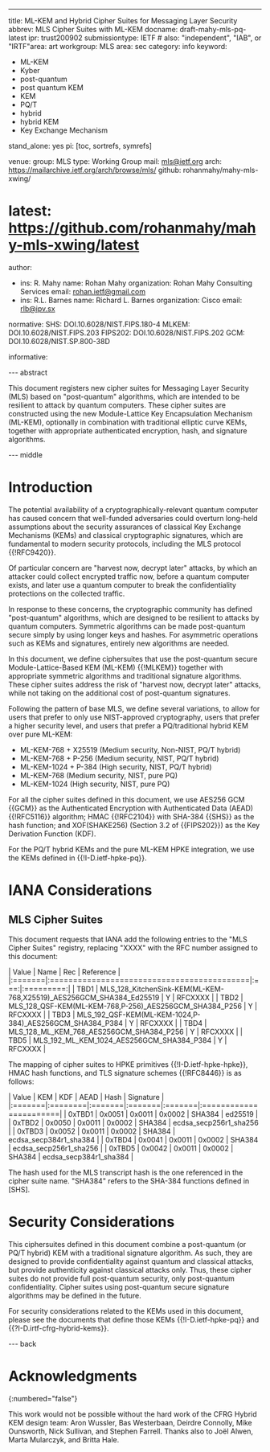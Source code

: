 ---
title: ML-KEM and Hybrid Cipher Suites for Messaging Layer Security
abbrev: MLS Cipher Suites with ML-KEM
docname: draft-mahy-mls-pq-latest
ipr: trust200902
submissiontype: IETF  # also: "independent", "IAB", or "IRTF"area: art
workgroup: MLS
area: sec
category: info
keyword:
 - ML-KEM
 - Kyber
 - post-quantum
 - post quantum KEM
 - KEM
 - PQ/T
 - hybrid
 - hybrid KEM
 - Key Exchange Mechanism

stand_alone: yes
pi: [toc, sortrefs, symrefs]

venue:
  group: MLS
  type: Working Group
  mail: mls@ietf.org
  arch: https://mailarchive.ietf.org/arch/browse/mls/
  github: rohanmahy/mahy-mls-xwing/
#  latest: https://github.com/rohanmahy/mahy-mls-xwing/latest

author:
 -  ins: R. Mahy
    name: Rohan Mahy
    organization: Rohan Mahy Consulting Services
    email: rohan.ietf@gmail.com
 -  ins: R.L. Barnes
    name: Richard L. Barnes
    organization: Cisco
    email: rlb@ipv.sx


normative:
  SHS: DOI.10.6028/NIST.FIPS.180-4
  MLKEM: DOI.10.6028/NIST.FIPS.203
  FIPS202: DOI.10.6028/NIST.FIPS.202
  GCM: DOI.10.6028/NIST.SP.800-38D

informative:

--- abstract

This document registers new cipher suites for Messaging Layer Security (MLS) based on "post-quantum" algorithms, which are intended to be resilient to attack by quantum computers.
These cipher suites are constructed using the new Module-Lattice Key Encapsulation Mechanism (ML-KEM), optionally in combination with traditional elliptic curve KEMs, together with appropriate authenticated encryption, hash, and signature algorithms.

--- middle

# Introduction

The potential availability of a cryptographically-relevant quantum computer has caused concern that well-funded adversaries could overturn long-held assumptions about the security assurances of classical Key Exchange Mechanisms (KEMs) and classical cryptographic signatures, which are fundamental to modern security protocols, including the MLS protocol {{!RFC9420}}.

Of particular concern are "harvest now, decrypt later" attacks, by which an attacker could collect encrypted traffic now, before a quantum computer exists, and later use a quantum computer to break the confidentiality protections on the collected traffic.

In response to these concerns, the cryptographic community has defined "post-quantum" algorithms, which are designed to be resilient to attacks by quantum computers.
Symmetric algorithms can be made post-quantum secure simply by using longer keys and hashes.
For asymmetric operations such as KEMs and signatures, entirely new algorithms are needed.

In this document, we define ciphersuites that use the post-quantum secure Module-Lattice-Based KEM (ML-KEM) {{!MLKEM}} together with appropriate symmetric algorithms and traditional signature algorithms.  These cipher suites address the risk of "harvest now, decrypt later" attacks, while not taking on the additional cost of post-quantum signatures.

Following the pattern of base MLS, we define several variations, to allow for users that prefer to only use NIST-approved cryptography, users that prefer a higher security level, and users that prefer a PQ/traditional hybrid KEM over pure ML-KEM:

* ML-KEM-768 + X25519 (Medium security, Non-NIST, PQ/T hybrid)
* ML-KEM-768 + P-256 (Medium security, NIST, PQ/T hybrid)
* ML-KEM-1024 + P-384 (High security, NIST, PQ/T hybrid)
* ML-KEM-768 (Medium security, NIST, pure PQ)
* ML-KEM-1024 (High security, NIST, pure PQ)

For all the cipher suites defined in this document, we use AES256 GCM {{GCM}} as the Authenticated Encryption with Authenticated Data (AEAD) {{!RFC5116}} algorithm;
HMAC {{!RFC2104}} with SHA-384 {{SHS}} as the hash function;
and XOF(SHAKE256) (Section 3.2 of {{FIPS202}}) as the Key Derivation Function (KDF).

For the PQ/T hybrid KEMs and the pure ML-KEM HPKE integration, we use the KEMs defined in {{!I-D.ietf-hpke-pq}}.


# IANA Considerations

## MLS Cipher Suites

This document requests that IANA add the following entries to the "MLS Cipher Suites" registry, replacing "XXXX" with the RFC number assigned to this document:

| Value  | Name                                       | Rec | Reference |
|:=======|:===========================================|:===:|:=========:|
| TBD1 | MLS_128_KitchenSink-KEM(ML-KEM-768,X25519)_AES256GCM_SHA384_Ed25519    |  Y  | RFCXXXX |
| TBD2 | MLS_128_QSF-KEM(ML-KEM-768,P-256)_AES256GCM_SHA384_P256      |  Y  | RFCXXXX |
| TBD3 | MLS_192_QSF-KEM(ML-KEM-1024,P-384)_AES256GCM_SHA384_P384     |  Y  | RFCXXXX |
| TBD4 | MLS_128_ML_KEM_768_AES256GCM_SHA384_P256   |  Y  | RFCXXXX |
| TBD5 | MLS_192_ML_KEM_1024_AES256GCM_SHA384_P384  |  Y  | RFCXXXX |

The mapping of cipher suites to HPKE primitives {{!I-D.ietf-hpke-hpke}}, HMAC hash functions, and TLS signature schemes {{!RFC8446}} is as follows:

| Value  | KEM     | KDF    | AEAD   | Hash   | Signature              |
|:=======|:========|:=======|:=======|:=======|:=======================|
| 0xTBD1 | 0x0051  | 0x0011 | 0x0002 | SHA384 | ed25519                |
| 0xTBD2 | 0x0050  | 0x0011 | 0x0002 | SHA384 | ecdsa_secp256r1_sha256 |
| 0xTBD3 | 0x0052  | 0x0011 | 0x0002 | SHA384 | ecdsa_secp384r1_sha384 |
| 0xTBD4 | 0x0041  | 0x0011 | 0x0002 | SHA384 | ecdsa_secp256r1_sha256 |
| 0xTBD5 | 0x0042  | 0x0011 | 0x0002 | SHA384 | ecdsa_secp384r1_sha384 |

The hash used for the MLS transcript hash is the one referenced in the cipher suite name. "SHA384" refers to the SHA-384 functions defined in [SHS].

# Security Considerations

This ciphersuites defined in this document combine a post-quantum (or PQ/T hybrid) KEM with a traditional signature algorithm. As such, they are designed to provide confidentiality against quantum and classical attacks, but provide authenticity against classical attacks only.  Thus, these cipher suites do not provide full post-quantum security, only post-quantum confidentiality.
Cipher suites using post-quantum secure signature algorithms may be defined in the future.

For security considerations related to the KEMs used in this document, please see the documents that define those KEMs {{!I-D.ietf-hpke-pq}} and {{?I-D.irtf-cfrg-hybrid-kems}}.

--- back

# Acknowledgments
{:numbered="false"}

This work would not be possible without the hard work of the CFRG Hybrid KEM design team: Aron Wussler, Bas Westerbaan, Deirdre Connolly, Mike Ounsworth, Nick Sullivan, and Stephen Farrell.
Thanks also to Joël Alwen, Marta Mularczyk, and Britta Hale.
